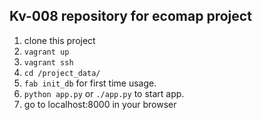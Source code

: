 ## Kv-008 repository for ecomap project

1. clone this project
2. ```vagrant up```
3. ```vagrant ssh```
4. ```cd /project_data/```
5. ```fab init_db``` for first time usage.
6. ```python app.py``` or ```./app.py``` to start app.
7. go to localhost:8000 in your browser
